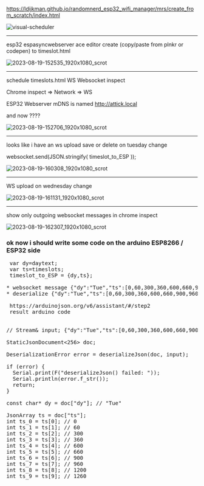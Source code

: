 

https://ldijkman.github.io/randomnerd_esp32_wifi_manager/mrs/create_from_scratch/index.html


![visual-scheduler](https://github.com/ldijkman/randomnerd_esp32_wifi_manager/assets/45427770/8d5c3759-62eb-47bd-a3eb-2dfc7969ff97)


---

esp32 espasyncwebserver ace editor create (copy/paste from plnkr or codepen) to timeslot.html

![2023-08-19-152535_1920x1080_scrot](https://github.com/ldijkman/randomnerd_esp32_wifi_manager/assets/45427770/5bd9862e-b719-47d0-8cb7-a080b1d39672)


---

schedule timeslots.html WS Websocket inspect

Chrome inspect => Network => WS

ESP32 Webserver mDNS is named http://attick.local

and now ????

![2023-08-19-152706_1920x1080_scrot](https://github.com/ldijkman/randomnerd_esp32_wifi_manager/assets/45427770/d95aecb2-7b6b-47b9-8115-702e0e6bc48d)


---

looks like i have an ws upload save  or delete on tuesday change

 websocket.send(JSON.stringify( timeslot_to_ESP ));

![2023-08-19-160308_1920x1080_scrot](https://github.com/ldijkman/randomnerd_esp32_wifi_manager/assets/45427770/54e53bad-eee9-4585-a307-91d4aa13201f)

---

WS upload on wednesday change

![2023-08-19-161131_1920x1080_scrot](https://github.com/ldijkman/randomnerd_esp32_wifi_manager/assets/45427770/3640b499-951a-4e6a-b420-60440c178ee4)


---

show only outgoing websocket messages in chrome inspect

![2023-08-19-162307_1920x1080_scrot](https://github.com/ldijkman/randomnerd_esp32_wifi_manager/assets/45427770/27d85aae-7609-4699-85b2-92b7d2ac1f76)


### ok now i should write some code on the arduino ESP8266 / ESP32 side

<pre>
 var dy=daytext;
 var ts=timeslots;
 timeslot_to_ESP = {dy,ts};

* websocket message {"dy":"Tue","ts":[0,60,300,360,600,660,900,960,1200,1260]}
* deserialize {"dy":"Tue","ts":[0,60,300,360,600,660,900,960,1200,1260]}
 
 https://arduinojson.org/v6/assistant/#/step2
 result arduino code

 
// Stream& input; {"dy":"Tue","ts":[0,60,300,360,600,660,900,960,1200,1260]}

StaticJsonDocument<256> doc;

DeserializationError error = deserializeJson(doc, input);

if (error) {
  Serial.print(F("deserializeJson() failed: "));
  Serial.println(error.f_str());
  return;
}

const char* dy = doc["dy"]; // "Tue"

JsonArray ts = doc["ts"];
int ts_0 = ts[0]; // 0
int ts_1 = ts[1]; // 60
int ts_2 = ts[2]; // 300
int ts_3 = ts[3]; // 360
int ts_4 = ts[4]; // 600
int ts_5 = ts[5]; // 660
int ts_6 = ts[6]; // 900
int ts_7 = ts[7]; // 960
int ts_8 = ts[8]; // 1200
int ts_9 = ts[9]; // 1260

 
</pre>
